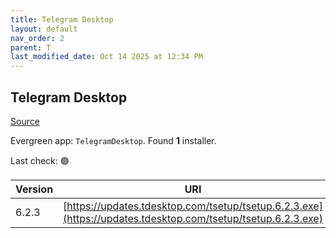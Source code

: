```yaml
---
title: Telegram Desktop
layout: default
nav_order: 2
parent: T
last_modified_date: Oct 14 2025 at 12:34 PM
---
```


## Telegram Desktop

[Source](https://desktop.telegram.org/)

Evergreen app: `TelegramDesktop`. Found **1** installer.

Last check: 🟢

| Version | URI                                                                                                          |
| ------- | ------------------------------------------------------------------------------------------------------------ |
| 6.2.3   | [https://updates.tdesktop.com/tsetup/tsetup.6.2.3.exe](https://updates.tdesktop.com/tsetup/tsetup.6.2.3.exe) |
